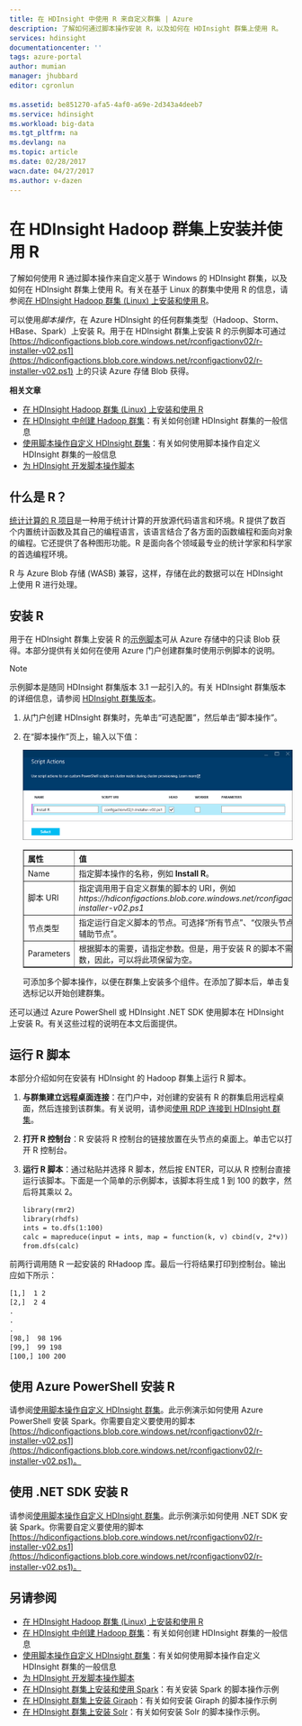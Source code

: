 ```yaml
---
title: 在 HDInsight 中使用 R 来自定义群集 | Azure
description: 了解如何通过脚本操作安装 R，以及如何在 HDInsight 群集上使用 R。
services: hdinsight
documentationcenter: ''
tags: azure-portal
author: mumian
manager: jhubbard
editor: cgronlun

ms.assetid: be851270-afa5-4af0-a69e-2d343a4deeb7
ms.service: hdinsight
ms.workload: big-data
ms.tgt_pltfrm: na
ms.devlang: na
ms.topic: article
ms.date: 02/28/2017
wacn.date: 04/27/2017
ms.author: v-dazen
---
```


# 在 HDInsight Hadoop 群集上安装并使用 R
了解如何使用 R 通过脚本操作来自定义基于 Windows 的 HDInsight 群集，以及如何在 HDInsight 群集上使用 R。有关在基于 Linux 的群集中使用 R 的信息，请参阅[在 HDInsight Hadoop 群集 (Linux) 上安装和使用 R](./hdinsight-hadoop-r-scripts-linux.md)。

可以使用*脚本操作*，在 Azure HDInsight 的任何群集类型（Hadoop、Storm、HBase、Spark）上安装 R。用于在 HDInsight 群集上安装 R 的示例脚本可通过 [https://hdiconfigactions.blob.core.windows.net/rconfigactionv02/r-installer-v02.ps1](https://hdiconfigactions.blob.core.windows.net/rconfigactionv02/r-installer-v02.ps1) 上的只读 Azure 存储 Blob 获得。

**相关文章**

* [在 HDInsight Hadoop 群集 (Linux) 上安装和使用 R](./hdinsight-hadoop-r-scripts-linux.md)
* [在 HDInsight 中创建 Hadoop 群集](./hdinsight-hadoop-provision-linux-clusters.md)：有关如何创建 HDInsight 群集的一般信息
* [使用脚本操作自定义 HDInsight 群集][hdinsight-cluster-customize]：有关如何使用脚本操作自定义 HDInsight 群集的一般信息
* [为 HDInsight 开发脚本操作脚本](./hdinsight-hadoop-script-actions.md)

## 什么是 R？
<a href="http://www.r-project.org/" target="_blank">统计计算的 R 项目</a>是一种用于统计计算的开放源代码语言和环境。R 提供了数百个内置统计函数及其自己的编程语言，该语言结合了各方面的函数编程和面向对象的编程。它还提供了各种图形功能。R 是面向各个领域最专业的统计学家和科学家的首选编程环境。

R 与 Azure Blob 存储 (WASB) 兼容，这样，存储在此的数据可以在 HDInsight 上使用 R 进行处理。

## 安装 R
用于在 HDInsight 群集上安装 R 的[示例脚本](https://hdiconfigactions.blob.core.windows.net/rconfigactionv02/r-installer-v02.ps1)可从 Azure 存储中的只读 Blob 获得。本部分提供有关如何在使用 Azure 门户创建群集时使用示例脚本的说明。

> [!NOTE]
> 示例脚本是随同 HDInsight 群集版本 3.1 一起引入的。有关 HDInsight 群集版本的详细信息，请参阅 [HDInsight 群集版本](./hdinsight-component-versioning.md)。
>
>

1. 从门户创建 HDInsight 群集时，先单击“可选配置”，然后单击“脚本操作”。
2. 在“脚本操作”页上，输入以下值：

    ![使用脚本操作自定义群集](./media/hdinsight-hadoop-r-scripts/hdi-r-script-action.png "使用脚本操作自定义群集")  

    <table border='1'>
        <tr><th>属性</th><th>值</th></tr>
        <tr><td>Name</td>
            <td>指定脚本操作的名称，例如 <b>Install R</b>。</td></tr>
        <tr><td>脚本 URI</td>
            <td>指定调用用于自定义群集的脚本的 URI，例如 <i>https://hdiconfigactions.blob.core.windows.net/rconfigactionv02/r-installer-v02.ps1</i></td></tr>
        <tr><td>节点类型</td>
            <td>指定运行自定义脚本的节点。可选择“所有节点”、“仅限头节点”或“仅限辅助节点”<b></b><b></b><b></b>。
        <tr><td>Parameters</td>
            <td>根据脚本的需要，请指定参数。但是，用于安装 R 的脚本不需要任何参数，因此，可以将此项保留为空。</td></tr>
    </table>

    可添加多个脚本操作，以便在群集上安装多个组件。在添加了脚本后，单击复选标记以开始创建群集。

还可以通过 Azure PowerShell 或 HDInsight .NET SDK 使用脚本在 HDInsight 上安装 R。有关这些过程的说明在本文后面提供。

## 运行 R 脚本
本部分介绍如何在安装有 HDInsight 的 Hadoop 群集上运行 R 脚本。

1. **与群集建立远程桌面连接**：在门户中，对创建的安装有 R 的群集启用远程桌面，然后连接到该群集。有关说明，请参阅[使用 RDP 连接到 HDInsight 群集](./hdinsight-administer-use-management-portal.md#connect-to-clusters-using-rdp)。
2. **打开 R 控制台**：R 安装将 R 控制台的链接放置在头节点的桌面上。单击它以打开 R 控制台。
3. **运行 R 脚本**：通过粘贴并选择 R 脚本，然后按 ENTER，可以从 R 控制台直接运行该脚本。下面是一个简单的示例脚本，该脚本将生成 1 到 100 的数字，然后将其乘以 2。

    ```
    library(rmr2)
    library(rhdfs)
    ints = to.dfs(1:100)
    calc = mapreduce(input = ints, map = function(k, v) cbind(v, 2*v))
    from.dfs(calc)
    ```

前两行调用随 R 一起安装的 RHadoop 库。最后一行将结果打印到控制台。输出应如下所示：

```
[1,]  1 2
[2,]  2 4
.
.
.
[98,]  98 196
[99,]  99 198
[100,] 100 200
```

## 使用 Azure PowerShell 安装 R
请参阅[使用脚本操作自定义 HDInsight 群集](./hdinsight-hadoop-customize-cluster.md#call-scripts-using-azure-powershell)。此示例演示如何使用 Azure PowerShell 安装 Spark。你需要自定义要使用的脚本 [https://hdiconfigactions.blob.core.windows.net/rconfigactionv02/r-installer-v02.ps1](https://hdiconfigactions.blob.core.windows.net/rconfigactionv02/r-installer-v02.ps1)。

## 使用 .NET SDK 安装 R
请参阅[使用脚本操作自定义 HDInsight 群集](./hdinsight-hadoop-customize-cluster.md#call-scripts-using-azure-powershell)。此示例演示如何使用 .NET SDK 安装 Spark。你需要自定义要使用的脚本 [https://hdiconfigactions.blob.core.windows.net/rconfigactionv02/r-installer-v02.ps1](https://hdiconfigactions.blob.core.windows.net/rconfigactionv02/r-installer-v02.ps1)。

## 另请参阅
* [在 HDInsight Hadoop 群集 (Linux) 上安装和使用 R](./hdinsight-hadoop-r-scripts-linux.md)
* [在 HDInsight 中创建 Hadoop 群集](./hdinsight-hadoop-provision-linux-clusters.md)：有关如何创建 HDInsight 群集的一般信息
* [使用脚本操作自定义 HDInsight 群集][hdinsight-cluster-customize]：有关如何使用脚本操作自定义 HDInsight 群集的一般信息
* [为 HDInsight 开发脚本操作脚本](./hdinsight-hadoop-script-actions.md)
* [在 HDInsight 群集上安装和使用 Spark][hdinsight-install-spark]：有关安装 Spark 的脚本操作示例
* [在 HDInsight 群集上安装 Giraph](./hdinsight-hadoop-giraph-install.md)：有关如何安装 Giraph 的脚本操作示例
* [在 HDInsight 群集上安装 Solr](./hdinsight-hadoop-solr-install-linux.md)：有关如何安装 Solr 的脚本操作示例。

[powershell-install-configure]: https://docs.microsoft.com/powershell/azureps-cmdlets-docs
[hdinsight-provision]: ./hdinsight-hadoop-provision-linux-clusters.md
[hdinsight-cluster-customize]: ./hdinsight-hadoop-customize-cluster-linux.md
[hdinsight-install-spark]: ./hdinsight-apache-spark-jupyter-spark-sql.md

<!---HONumber=Mooncake_0120_2017-->
<!--Update_Description: update from ASM to ARM-->